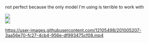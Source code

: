 not perfect because the only model I'm using is terrible to work with  

![ ](https://cdn.discordapp.com/attachments/1027063731789770842/1040128817378889778/preview1.PNG)  
![ ](https://cdn.discordapp.com/attachments/1027063731789770842/1040128817685078016/preview2.PNG)


https://user-images.githubusercontent.com/12105498/201005207-3aa56e70-fc27-4cb4-956e-df993475cf08.mp4

